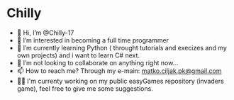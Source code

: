 # Chilly
-  👋 Hi, I’m @Chilly-17
- 👀 I’m interested in becoming a full time programmer
- 🌱 I’m currently learning Python ( throught tutorials and execizes and my own projects) and i want to learn C# next.
- 💞️ I’m not looking to collaborate on anything right now...
- 📫 How to reach me? Through my e-main: matko.ciljak.pk@gmail.com
- 🧑‍💻 I'm currenty working on my public easyGames repository (invaders game), feel free to give me some suggestions.

<!---
Chilly-17/Chilly-17 is a ✨ special ✨ repository because its `README.md` (this file) appears on your GitHub profile.
You can click the Preview link to take a look at your changes.
--->
